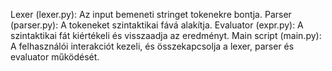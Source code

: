 Lexer (lexer.py): Az input bemeneti stringet tokenekre bontja.
Parser (parser.py): A tokeneket szintaktikai fává alakítja.
Evaluator (expr.py): A szintaktikai fát kiértékeli és visszaadja az eredményt.
Main script (main.py): A felhasználói interakciót kezeli, és összekapcsolja a lexer, parser és evaluator működését.
